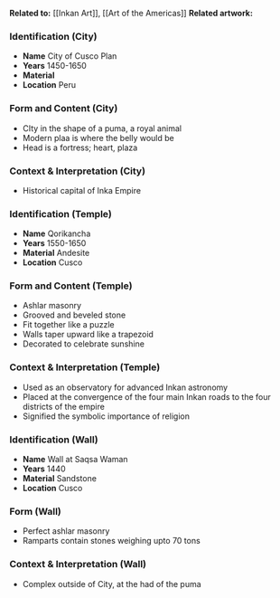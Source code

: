 **Related to:** [[Inkan Art]], [[Art of the Americas]]
**Related artwork:** 
 

### Identification (City)
- **Name** City of Cusco Plan
- **Years** 1450-1650
- **Material** 
- **Location** Peru

### Form and Content (City)
- CIty in the shape of a puma, a royal animal
- Modern plaa is where the belly would be
- Head is a fortress; heart, plaza

### Context & Interpretation (City)
- Historical capital of Inka Empire


### Identification (Temple)
- **Name** Qorikancha
- **Years** 1550-1650
- **Material** Andesite
- **Location** Cusco

### Form and Content (Temple)
- Ashlar masonry
- Grooved and beveled stone
- Fit together like a puzzle
- Walls taper upward like a trapezoid
- Decorated to celebrate sunshine

### Context & Interpretation (Temple)
- Used as an observatory for advanced Inkan astronomy
- Placed at the convergence of the four main Inkan roads to the four districts of the empire
- Signified the symbolic importance of religion


### Identification (Wall)
- **Name** Wall at Saqsa Waman
- **Years** 1440
- **Material** Sandstone
- **Location** Cusco

### Form (Wall)
- Perfect ashlar masonry
- Ramparts contain stones weighing upto 70 tons

### Context & Interpretation (Wall)
- Complex outside of City, at the had of the puma

